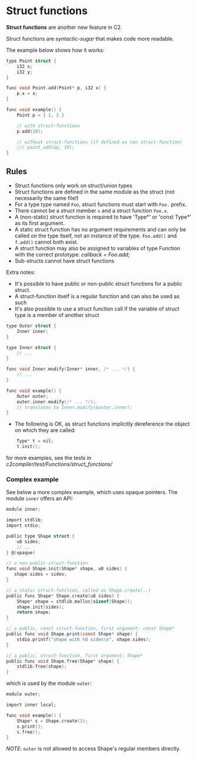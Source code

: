 # Struct functions
__Struct functions__ are another new feature in C2.

Struct functions are _syntactic-sugar_ that makes code more readable.

The example below shows how it works:

```c
type Point struct {
    i32 x;
    i32 y;
}

func void Point.add(Point* p, i32 x) {
    p.x = x;
}

func void example() {
    Point p = { 1, 2 }

    // with struct-functions
    p.add(10);

    // without struct-functions (if defined as non struct-function)
    /// point_add(&p, 10);
}
```

## Rules
* Struct functions only work on struct/union types
* Struct functions are defined in the same module as the struct (not necessarily the same file!)
* For a type type named `Foo`, struct functions must start with `Foo.` prefix.
* There cannot be a struct member `x` and a struct function `Foo.x`.
* A (non-static) struct function is required to have 'Type\*' or 'const Type\*' as its first argument.
* A static struct function has no argument requirements and can only be called on the type itself,
    not an instance of the type. `Foo.add()` and `f.add()` cannot both exist.
* A struct function may also be assigned to variables of type Function with the correct prototype:
    _callback = Foo.add;_
* Sub-structs cannot have struct functions

Extra notes:

* It's possible to have public or non-public struct functions for a public struct.
* A struct-function itself is a regular function and can also be used as such
* It's also possible to use a struct function call if the variable of struct type is a member of
    another struct
```c
type Outer struct {
    Inner inner;
}

type Inner struct {
    // ...
}

func void Inner.modify(Inner* inner, /* ... */) {
    // ...
}

func void example() {
    Outer outer;
    outer.inner.modify(/* ... */);
    // translates to Inner.modify(&outer.inner);
}
```

* The following is OK, as struct functions implicitly dereference the object on which they are called:
```c
    Type* t = nil;
    t.init();
```

for more examples, see the tests in _c2compiler/test/Functions/struct_functions/_


### Complex example

See below a more complex example, which uses opaque pointers. The module `inner` offers an API:

```c
module inner;

import stdlib;
import stdio;

public type Shape struct {
    u8 sides;
    // ..
} @(opaque)

// a non-public struct-function
func void Shape.init(Shape* shape, u8 sides) {
   shape.sides = sides;
}

// a static struct-function, called as Shape.create(..)
public func Shape* Shape.create(u8 sides) {
    Shape* shape = stdlib.malloc(sizeof(Shape));
    shape.init(sides);
    return shape;
}

// a public, const struct-function, first argument: const Shape*
public func void Shape.print(const Shape* shape) {
    stdio.printf("shape with %d sides\n", shape.sides);
}

// a public, struct-function, first argument: Shape*
public func void Shape.free(Shape* shape) {
    stdlib.free(shape);
}
```

which is used by the module `outer`:

```c
module outer;

import inner local;

func void example() {
    Shape* s = Shape.create(3);
    s.print();
    s.free();
}
```

_NOTE_: `outer` is not allowed to access Shape's regular members directly.

